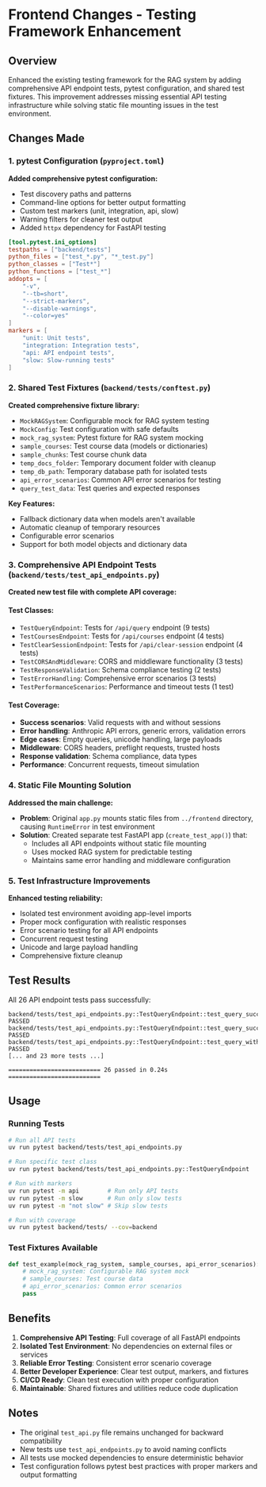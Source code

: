 # Frontend Changes - Testing Framework Enhancement

## Overview

Enhanced the existing testing framework for the RAG system by adding comprehensive API endpoint tests, pytest configuration, and shared test fixtures. This improvement addresses missing essential API testing infrastructure while solving static file mounting issues in the test environment.

## Changes Made

### 1. pytest Configuration (`pyproject.toml`)

**Added comprehensive pytest configuration:**
- Test discovery paths and patterns
- Command-line options for better output formatting
- Custom test markers (unit, integration, api, slow)
- Warning filters for cleaner test output
- Added `httpx` dependency for FastAPI testing

```toml
[tool.pytest.ini_options]
testpaths = ["backend/tests"]
python_files = ["test_*.py", "*_test.py"]
python_classes = ["Test*"]
python_functions = ["test_*"]
addopts = [
    "-v",
    "--tb=short",
    "--strict-markers",
    "--disable-warnings",
    "--color=yes"
]
markers = [
    "unit: Unit tests",
    "integration: Integration tests",
    "api: API endpoint tests",
    "slow: Slow-running tests"
]
```

### 2. Shared Test Fixtures (`backend/tests/conftest.py`)

**Created comprehensive fixture library:**
- `MockRAGSystem`: Configurable mock for RAG system testing
- `MockConfig`: Test configuration with safe defaults
- `mock_rag_system`: Pytest fixture for RAG system mocking
- `sample_courses`: Test course data (models or dictionaries)
- `sample_chunks`: Test course chunk data
- `temp_docs_folder`: Temporary document folder with cleanup
- `temp_db_path`: Temporary database path for isolated tests
- `api_error_scenarios`: Common API error scenarios for testing
- `query_test_data`: Test queries and expected responses

**Key Features:**
- Fallback dictionary data when models aren't available
- Automatic cleanup of temporary resources
- Configurable error scenarios
- Support for both model objects and dictionary data

### 3. Comprehensive API Endpoint Tests (`backend/tests/test_api_endpoints.py`)

**Created new test file with complete API coverage:**

#### Test Classes:
- `TestQueryEndpoint`: Tests for `/api/query` endpoint (9 tests)
- `TestCoursesEndpoint`: Tests for `/api/courses` endpoint (4 tests)
- `TestClearSessionEndpoint`: Tests for `/api/clear-session` endpoint (4 tests)
- `TestCORSAndMiddleware`: CORS and middleware functionality (3 tests)
- `TestResponseValidation`: Schema compliance testing (2 tests)
- `TestErrorHandling`: Comprehensive error scenarios (3 tests)
- `TestPerformanceScenarios`: Performance and timeout tests (1 test)

#### Test Coverage:
- **Success scenarios**: Valid requests with and without sessions
- **Error handling**: Anthropic API errors, generic errors, validation errors
- **Edge cases**: Empty queries, unicode handling, large payloads
- **Middleware**: CORS headers, preflight requests, trusted hosts
- **Response validation**: Schema compliance, data types
- **Performance**: Concurrent requests, timeout simulation

### 4. Static File Mounting Solution

**Addressed the main challenge:**
- **Problem**: Original `app.py` mounts static files from `../frontend` directory, causing `RuntimeError` in test environment
- **Solution**: Created separate test FastAPI app (`create_test_app()`) that:
  - Includes all API endpoints without static file mounting
  - Uses mocked RAG system for predictable testing
  - Maintains same error handling and middleware configuration

### 5. Test Infrastructure Improvements

**Enhanced testing reliability:**
- Isolated test environment avoiding app-level imports
- Proper mock configuration with realistic responses
- Error scenario testing for all API endpoints
- Concurrent request testing
- Unicode and large payload handling
- Comprehensive fixture cleanup

## Test Results

All 26 API endpoint tests pass successfully:

```
backend/tests/test_api_endpoints.py::TestQueryEndpoint::test_query_success_without_session PASSED
backend/tests/test_api_endpoints.py::TestQueryEndpoint::test_query_success_with_existing_session PASSED
backend/tests/test_api_endpoints.py::TestQueryEndpoint::test_query_with_complex_sources PASSED
[... and 23 more tests ...]

========================== 26 passed in 0.24s ==========================
```

## Usage

### Running Tests

```bash
# Run all API tests
uv run pytest backend/tests/test_api_endpoints.py

# Run specific test class
uv run pytest backend/tests/test_api_endpoints.py::TestQueryEndpoint

# Run with markers
uv run pytest -m api        # Run only API tests
uv run pytest -m slow       # Run only slow tests
uv run pytest -m "not slow" # Skip slow tests

# Run with coverage
uv run pytest backend/tests/ --cov=backend
```

### Test Fixtures Available

```python
def test_example(mock_rag_system, sample_courses, api_error_scenarios):
    # mock_rag_system: Configurable RAG system mock
    # sample_courses: Test course data
    # api_error_scenarios: Common error scenarios
    pass
```

## Benefits

1. **Comprehensive API Testing**: Full coverage of all FastAPI endpoints
2. **Isolated Test Environment**: No dependencies on external files or services
3. **Reliable Error Testing**: Consistent error scenario coverage
4. **Better Developer Experience**: Clear test output, markers, and fixtures
5. **CI/CD Ready**: Clean test execution with proper configuration
6. **Maintainable**: Shared fixtures and utilities reduce code duplication

## Notes

- The original `test_api.py` file remains unchanged for backward compatibility
- New tests use `test_api_endpoints.py` to avoid naming conflicts
- All tests use mocked dependencies to ensure deterministic behavior
- Test configuration follows pytest best practices with proper markers and output formatting